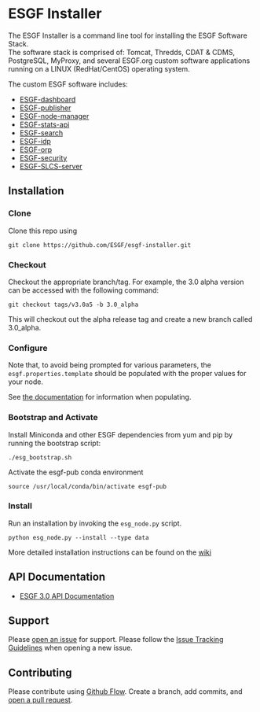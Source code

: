 # ESGF Installer
The ESGF Installer is a command line tool for installing the ESGF Software Stack.  
The software stack is comprised of: Tomcat, Thredds, CDAT & CDMS, PostgreSQL, MyProxy, and several ESGF.org custom software applications running on a LINUX (RedHat/CentOS) operating system.

The custom ESGF software includes:
- [ESGF-dashboard](https://github.com/ESGF/esgf-dashboard)
- [ESGF-publisher](https://github.com/ESGF/esg-publisher)
- [ESGF-node-manager](https://github.com/ESGF/esgf-node-manager)
- [ESGF-stats-api](https://github.com/ESGF/esgf-stats-api)
- [ESGF-search](https://github.com/ESGF/esg-search)
- [ESGF-idp](https://github.com/ESGF/esgf-idp)
- [ESGF-orp](https://github.com/ESGF/esg-orp)
- [ESGF-security](https://github.com/ESGF/esgf-security)
- [ESGF-SLCS-server](https://github.com/ESGF/esgf-slcs-server)

## Installation
### Clone
Clone this repo using 
```
git clone https://github.com/ESGF/esgf-installer.git
```
### Checkout
Checkout the appropriate branch/tag. For example, the 3.0 alpha version can be accessed with the following command: 
```
git checkout tags/v3.0a5 -b 3.0_alpha
```
This will checkout out the alpha release tag and create a new branch called 3.0_alpha.

### Configure
Note that, to avoid being prompted for various parameters, the `esgf.properties.template` should be populated with the proper values for your node.

See [the documentation](https://esgf.github.io/esgf-installer/autoinstall_usage.html) for information when populating.

### Bootstrap and Activate
Install Miniconda and other ESGF dependencies from yum and pip by running the bootstrap script:
```
./esg_bootstrap.sh
``` 
Activate the esgf-pub conda environment
```
source /usr/local/conda/bin/activate esgf-pub
```

### Install
Run an installation by invoking the `esg_node.py` script.
```
python esg_node.py --install --type data
```


More detailed installation instructions can be found on the [wiki](https://github.com/ESGF/esgf-installer/wiki)

## API Documentation
- [ESGF 3.0 API Documentation](https://esgf.github.io/esgf-installer/)

## Support

Please [open an issue](https://github.com/ESGF/esgf-installer/issues/new) for support.
Please follow the [Issue Tracking Guidelines](https://github.com/ESGF/esgf-installer/wiki/ESGF-Installer-Issue-Tracking-Guidelines) when opening a new issue.


## Contributing

Please contribute using [Github Flow](https://guides.github.com/introduction/flow/). Create a branch, add commits, and [open a pull request](https://github.com/ESGF/esgf-installer/compare).
